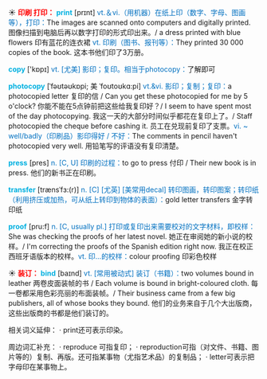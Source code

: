 ☀ <font color="red">**印刷 打印：**</font>
<font color="sky blue">**print**</font> [prɪnt] 
<font color="#0070c0">vt.＆vi.（用机器）在纸上印（数字、字母、图画等），打印：</font>The images are scanned onto computers and digitally printed. 图像扫描到电脑后再以数字打印的形式印出来。/ a dress printed with blue flowers 印有蓝花的连衣裙 <font color="#0070c0">vt. 印刷（图书、报刊等）：</font>They printed 30 000 copies of the book. 这本书他们印了3万册。

<font color="sky blue">**copy**</font> ['kɒpɪ] 
<font color="#0070c0">vt. [尤美] 影印；复印。相当于photocopy：</font>了解即可
           
<font color="sky blue">**photocopy**</font> [ˈfəʊtəʊkɒpi; 美 ˈfoʊtoʊkɑ:pi]
<font color="#0070c0">vt.&vi. 影印；复制；复印：</font>a photocopied letter 复印的信 / Can you get these photocopied for me by 5 o'clock? 你能不能在5点钟前把这些给我复印好？/ I seem to have spent most of the day photocopying. 我这一天的大部分时间似乎都花在复印上了。/ Staff photocopied the cheque before cashing it. 员工在兑现前复印了支票。<font color="#0070c0">vi. ~ well/badly（印刷品）影印得好 / 不好：</font>The comments in pencil haven't photocopied very well. 用铅笔写的评语没有复印清楚。

<font color="sky blue">**press**</font> [pres] 
<font color="#0070c0">n. [C, U] 印刷的过程：</font>to go to press 付印 / Their new book is in press. 他们的新书正在印刷。
           
<font color="sky blue">**transfer**</font> [trænsˈfɜ:(r)]
<font color="#0070c0">n. [C] [尤英] [美常用decal] 转印图画，转印图案；转印纸（利用挤压或加热，可从纸上转印到物体的表面）：</font>gold letter transfers 金字转印纸
            
<font color="sky blue">**proof**</font> [pru:f]
<font color="#0070c0">n. [C, usually pl.] 打印或复印出来需要校对的文字材料，即校样：</font>She was checking the proofs of her latest novel. 她正在审阅她的新小说的校样。/ I'm correcting the proofs of the Spanish edition right now. 我正在校正西班牙语版本的校样。<font color="#0070c0">vt. 印…的校样：</font>colour proofing 印彩色校样

☀ <font color="red">**装订：**</font>
<font color="sky blue">**bind**</font> [baɪnd]
<font color="#0070c0">vt. [常用被动式] 装订（书籍）：</font>two volumes bound in leather 两卷皮面装帧的书 / Each volume is bound in bright-coloured cloth. 每一卷都采用色彩亮丽的布面装帧。/ Their business came from a few big publishers, all of whose books they bound. 他们的业务来自于几个大出版商，这些出版商的书都是他们装订的。

相关词义延伸：
· print还可表示印染。

周边词汇补充：
· reproduce 可指复印；
· reproduction可指（对文件、书籍、图片等的）复制、再版。还可指某事物（尤指艺术品）的复制品；
· letter可表示把字母印在某事物上。

